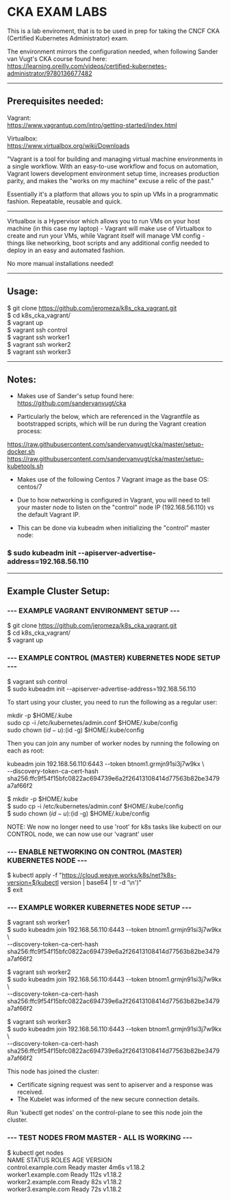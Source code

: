 # CKA EXAM LABS

This is a lab enviroment, that is to be used in prep for taking the CNCF CKA (Certified Kubernetes Administrator) exam.

The environment mirrors the configuration needed, when following Sander van Vugt's CKA course found here:
https://learning.oreilly.com/videos/certified-kubernetes-administrator/9780136677482

-------------------------
Prerequisites needed:
-------------------------
Vagrant:  
https://www.vagrantup.com/intro/getting-started/index.html

Virtualbox:  
https://www.virtualbox.org/wiki/Downloads  
  
"Vagrant is a tool for building and managing virtual machine environments in a single workflow. With an easy-to-use workflow and focus on automation, Vagrant lowers development environment setup time, increases production parity, and makes the "works on my machine" excuse a relic of the past."

Essentially it's a platform that allows you to spin up VMs in a programmatic fashion. Repeatable, reusable and quick.

---

Virtualbox is a Hypervisor which allows you to run VMs on your host machine (in this case my laptop) - Vagrant will make use of Virtualbox to create and run your VMs, while Vagrant itself will manage VM config - things like networking, boot scripts and any additional config needed to deploy in an easy and automated fashion.

No more manual installations needed!  

-------------------------
Usage:
-------------------------
$ git clone https://github.com/jeromeza/k8s_cka_vagrant.git  
$ cd k8s_cka_vagrant/  
$ vagrant up    
$ vagrant ssh control   
$ vagrant ssh worker1  
$ vagrant ssh worker2  
$ vagrant ssh worker3  

-------------------------
Notes:
-------------------------
* Makes use of Sander's setup found here:
https://github.com/sandervanvugt/cka

* Particularly the below, which are referenced in the Vagrantfile as bootstrapped scripts, which will be run during the Vagrant creation process:

https://raw.githubusercontent.com/sandervanvugt/cka/master/setup-docker.sh
https://raw.githubusercontent.com/sandervanvugt/cka/master/setup-kubetools.sh

* Makes use of the following Centos 7 Vagrant image as the base OS:  
centos/7

* Due to how networking is configured in Vagrant, you will need to tell your master node to listen on the "control" node IP (192.168.56.110) vs the default Vagrant IP.

* This can be done via kubeadm when initializing the "control" master node:  
### $ sudo kubeadm init --apiserver-advertise-address=192.168.56.110

-------------------------
Example Cluster Setup:
-------------------------

### --- EXAMPLE VAGRANT ENVIRONMENT SETUP ---  
$ git clone https://github.com/jeromeza/k8s_cka_vagrant.git  
$ cd k8s_cka_vagrant/  
$ vagrant up  

### --- EXAMPLE CONTROL (MASTER) KUBERNETES NODE SETUP ---  
$ vagrant ssh control  
$ sudo kubeadm init --apiserver-advertise-address=192.168.56.110  
  
To start using your cluster, you need to run the following as a regular user:  
  
  mkdir -p $HOME/.kube  
  sudo cp -i /etc/kubernetes/admin.conf $HOME/.kube/config  
  sudo chown $(id -u):$(id -g) $HOME/.kube/config  
  
Then you can join any number of worker nodes by running the following on each as root:  
  
kubeadm join 192.168.56.110:6443 --token btnom1.grmjn91si3j7w9kx \  
    --discovery-token-ca-cert-hash sha256:ffc9f54f15bfc0822ac694739e6a2f26413108414d77563b82be3479a7af66f2  
  
$ mkdir -p $HOME/.kube  
$ sudo cp -i /etc/kubernetes/admin.conf $HOME/.kube/config  
$ sudo chown $(id -u):$(id -g) $HOME/.kube/config  
  
NOTE: We now no longer need to use 'root' for k8s tasks like kubectl on our CONTROL node, we can now use our 'vagrant' user  
  
### --- ENABLE NETWORKING ON CONTROL (MASTER) KUBERNETES NODE ---  
$ kubectl apply -f "https://cloud.weave.works/k8s/net?k8s-version=$(kubectl version | base64 | tr -d '\n')"  
$ exit  
  
### --- EXAMPLE WORKER KUBERNETES NODE SETUP ---  
$ vagrant ssh worker1  
$ sudo kubeadm join 192.168.56.110:6443 --token btnom1.grmjn91si3j7w9kx \  
    --discovery-token-ca-cert-hash sha256:ffc9f54f15bfc0822ac694739e6a2f26413108414d77563b82be3479a7af66f2  
  
$ vagrant ssh worker2  
$ sudo kubeadm join 192.168.56.110:6443 --token btnom1.grmjn91si3j7w9kx \  
    --discovery-token-ca-cert-hash sha256:ffc9f54f15bfc0822ac694739e6a2f26413108414d77563b82be3479a7af66f2  
  
$ vagrant ssh worker3  
$ sudo kubeadm join 192.168.56.110:6443 --token btnom1.grmjn91si3j7w9kx \  
    --discovery-token-ca-cert-hash sha256:ffc9f54f15bfc0822ac694739e6a2f26413108414d77563b82be3479a7af66f2  

This node has joined the cluster:  
* Certificate signing request was sent to apiserver and a response was received.  
* The Kubelet was informed of the new secure connection details.  
  
Run 'kubectl get nodes' on the control-plane to see this node join the cluster.  
  
### --- TEST NODES FROM MASTER - ALL IS WORKING ---  
$ kubectl get nodes  
NAME                  STATUS   ROLES    AGE    VERSION  
control.example.com   Ready    master   4m6s   v1.18.2  
worker1.example.com   Ready    <none>   112s   v1.18.2  
worker2.example.com   Ready    <none>   82s    v1.18.2  
worker3.example.com   Ready    <none>   72s    v1.18.2  
